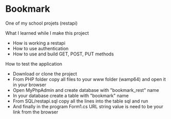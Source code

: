# Bookmark
 One of my school projets (restapi)
 
 What I learned while I make this project
 - How is working a restapi
 - How to use authentication
 - How to use and build GET, POST, PUT methods
 
 How to test the application
 - Download or clone the project
 - From PHP folder copy all files to your www folder (wamp64) and open it in your browser
 - Open MyPhpAdmin and create database with "bookmark_rest" name
 - In your database create a table with "bookmark" name
 - From SQL/restapi.sql copy all the lines into the table sql and run
 - And finally in the program Form1.cs URL string value is need to be your link from the browser
